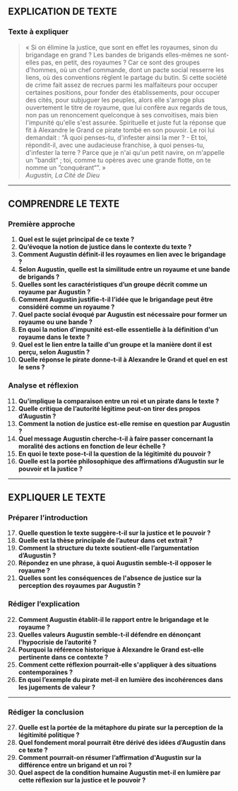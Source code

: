 ## EXPLICATION DE TEXTE

### Texte à expliquer

> « Si on élimine la justice, que sont en effet les royaumes, sinon du brigandage en grand ? Les bandes de brigands elles-mêmes ne sont-elles pas, en petit, des royaumes ? Car ce sont des groupes d'hommes, où un chef commande, dont un pacte social resserre les liens, où des conventions règlent le partage du butin. Si cette société de crime fait assez de recrues parmi les malfaiteurs pour occuper certaines positions, pour fonder des établissements, pour occuper des cités, pour subjuguer les peuples, alors elle s'arroge plus ouvertement le titre de royaume, que lui confère aux regards de tous, non pas un renoncement quelconque à ses convoitises, mais bien l'impunité qu'elle s'est assurée. Spirituelle et juste fut la réponse que fit à Alexandre le Grand ce pirate tombé en son pouvoir. Le roi lui demandait : “À quoi penses-tu, d'infester ainsi la mer ? - Et toi, répondit-il, avec une audacieuse franchise, à quoi penses-tu, d'infester la terre ? Parce que je n'ai qu'un petit navire, on m'appelle un ”bandit“ ; toi, comme tu opères avec une grande flotte, on te nomme un ”conquérant“”. »  
> *Augustin, La Cité de Dieu*

---

## COMPRENDRE LE TEXTE

### Première approche

1. **Quel est le sujet principal de ce texte ?**  
2. **Qu’évoque la notion de justice dans le contexte du texte ?**  
3. **Comment Augustin définit-il les royaumes en lien avec le brigandage ?**  
4. **Selon Augustin, quelle est la similitude entre un royaume et une bande de brigands ?**  
5. **Quelles sont les caractéristiques d’un groupe décrit comme un royaume par Augustin ?**  
6. **Comment Augustin justifie-t-il l’idée que le brigandage peut être considéré comme un royaume ?**  
7. **Quel pacte social évoqué par Augustin est nécessaire pour former un royaume ou une bande ?**  
8. **En quoi la notion d'impunité est-elle essentielle à la définition d'un royaume dans le texte ?**  
9. **Quel est le lien entre la taille d'un groupe et la manière dont il est perçu, selon Augustin ?**  
10. **Quelle réponse le pirate donne-t-il à Alexandre le Grand et quel en est le sens ?**  

### Analyse et réflexion

11. **Qu'implique la comparaison entre un roi et un pirate dans le texte ?**  
12. **Quelle critique de l’autorité légitime peut-on tirer des propos d’Augustin ?**  
13. **Comment la notion de justice est-elle remise en question par Augustin ?**  
14. **Quel message Augustin cherche-t-il à faire passer concernant la moralité des actions en fonction de leur échelle ?**  
15. **En quoi le texte pose-t-il la question de la légitimité du pouvoir ?**  
16. **Quelle est la portée philosophique des affirmations d’Augustin sur le pouvoir et la justice ?**

---

## EXPLIQUER LE TEXTE

### Préparer l’introduction

17. **Quelle question le texte suggère-t-il sur la justice et le pouvoir ?**  
18. **Quelle est la thèse principale de l’auteur dans cet extrait ?**  
19. **Comment la structure du texte soutient-elle l’argumentation d’Augustin ?**  
20. **Répondez en une phrase, à quoi Augustin semble-t-il opposer le royaume ?**  
21. **Quelles sont les conséquences de l'absence de justice sur la perception des royaumes par Augustin ?**  

### Rédiger l’explication

22. **Comment Augustin établit-il le rapport entre le brigandage et le royaume ?**  
23. **Quelles valeurs Augustin semble-t-il défendre en dénonçant l'hypocrisie de l’autorité ?**  
24. **Pourquoi la référence historique à Alexandre le Grand est-elle pertinente dans ce contexte ?**  
25. **Comment cette réflexion pourrait-elle s'appliquer à des situations contemporaines ?**  
26. **En quoi l’exemple du pirate met-il en lumière des incohérences dans les jugements de valeur ?**  

---

### Rédiger la conclusion

27. **Quelle est la portée de la métaphore du pirate sur la perception de la légitimité politique ?**  
28. **Quel fondement moral pourrait être dérivé des idées d’Augustin dans ce texte ?**  
29. **Comment pourrait-on résumer l’affirmation d'Augustin sur la différence entre un brigand et un roi ?**  
30. **Quel aspect de la condition humaine Augustin met-il en lumière par cette réflexion sur la justice et le pouvoir ?**  